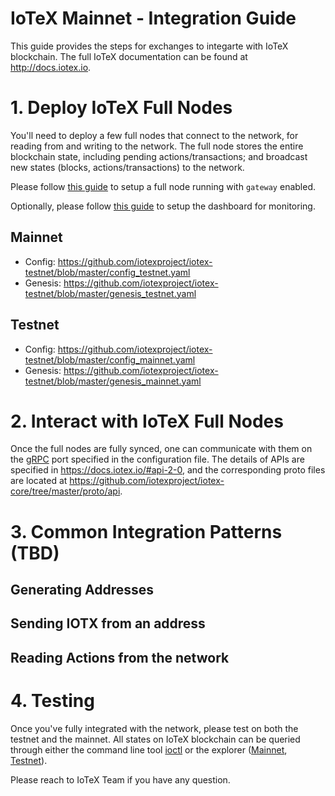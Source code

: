 # IoTeX Mainnet - Integration Guide

This guide provides the steps for exchanges to integarte with IoTeX blockchain. The full IoTeX documentation can be found at http://docs.iotex.io.

# 1. Deploy IoTeX Full Nodes

You'll need to deploy a few full nodes that connect to the network, for reading from and writing to the network.  The full node stores the entire blockchain state, including pending actions/transactions; and broadcast new states (blocks, actions/transactions) to the network.

Please follow [this guide](https://github.com/iotexproject/iotex-testnet/blob/master/README.md) to setup a full node running with `gateway` enabled. 

Optionally, please follow [this guide](https://github.com/iotexproject/iotex-testnet/blob/master/monitoring/README.md) to setup the dashboard for monitoring.

## Mainnet
- Config: https://github.com/iotexproject/iotex-testnet/blob/master/config_testnet.yaml
- Genesis: https://github.com/iotexproject/iotex-testnet/blob/master/genesis_testnet.yaml

## Testnet
- Config: https://github.com/iotexproject/iotex-testnet/blob/master/config_mainnet.yaml
- Genesis: https://github.com/iotexproject/iotex-testnet/blob/master/genesis_mainnet.yaml

# 2. Interact with IoTeX Full Nodes

Once the full nodes are fully synced, one can communicate with them on the [gRPC](https://grpc.io/) port specified in the configuration file. The details of APIs are specified in https://docs.iotex.io/#api-2-0, and the corresponding proto files are located at https://github.com/iotexproject/iotex-core/tree/master/proto/api.

# 3. Common Integration Patterns (TBD)

## Generating Addresses

## Sending IOTX from an address

## Reading Actions from the network

# 4. Testing

Once you've fully integrated with the network, please test on both the testnet and the mainnet. All states on IoTeX blockchain can be queried through either the command line tool [ioctl](https://docs.iotex.io/#cli-command-line-interface) or the explorer ([Mainnet](https://iotexscan.io), [Testnet](https://testnet.iotexscan.io)).

Please reach to IoTeX Team if you have any question.

